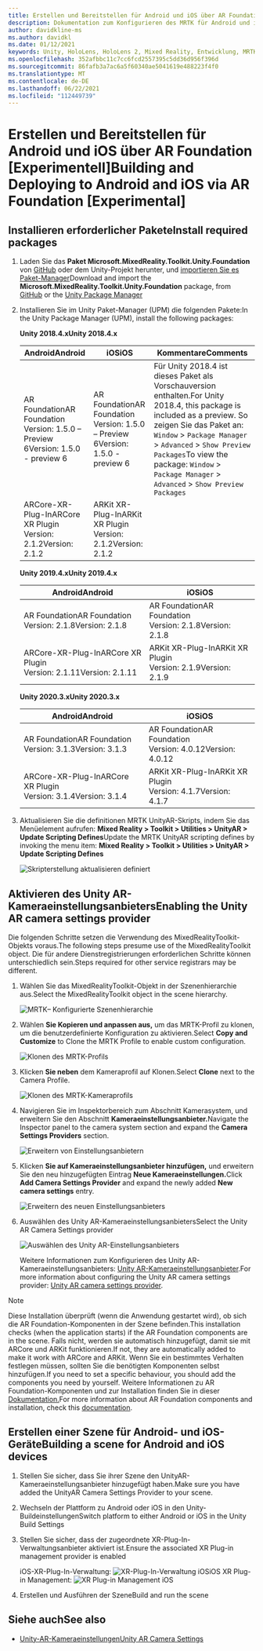 ```yaml
---
title: Erstellen und Bereitstellen für Android und iOS über AR Foundation
description: Dokumentation zum Konfigurieren des MRTK für Android und iOS (ARFoundation) in Unity
author: davidkline-ms
ms.author: davidkl
ms.date: 01/12/2021
keywords: Unity, HoloLens, HoloLens 2, Mixed Reality, Entwicklung, MRTK, AR Core, AR Kit, iOS, IOS, Android, AR Foundation
ms.openlocfilehash: 352afbbc11c7cc6fcd2557395c5dd36d956f396d
ms.sourcegitcommit: 86fafb3a7ac6a5f60340ae5041619e488223f4f0
ms.translationtype: MT
ms.contentlocale: de-DE
ms.lasthandoff: 06/22/2021
ms.locfileid: "112449739"
---
```

# <a name="building-and-deploying-to-android-and-ios-via-ar-foundation-experimental"></a><span data-ttu-id="c8a35-104">Erstellen und Bereitstellen für Android und iOS über AR Foundation [Experimentell]</span><span class="sxs-lookup"><span data-stu-id="c8a35-104">Building and Deploying to Android and iOS via AR Foundation [Experimental]</span></span>

## <a name="install-required-packages"></a><span data-ttu-id="c8a35-105">Installieren erforderlicher Pakete</span><span class="sxs-lookup"><span data-stu-id="c8a35-105">Install required packages</span></span>

1. <span data-ttu-id="c8a35-106">Laden Sie das **Paket Microsoft.MixedReality.Toolkit.Unity.Foundation** von [GitHub](https://github.com/microsoft/MixedRealityToolkit-Unity/releases/) oder dem Unity-Projekt herunter, und [importieren Sie es Paket-Manager](../configuration/usingupm.md)</span><span class="sxs-lookup"><span data-stu-id="c8a35-106">Download and import the **Microsoft.MixedReality.Toolkit.Unity.Foundation** package, from [GitHub](https://github.com/microsoft/MixedRealityToolkit-Unity/releases/) or the [Unity Package Manager](../configuration/usingupm.md)</span></span>

1. <span data-ttu-id="c8a35-107">Installieren Sie im Unity Paket-Manager (UPM) die folgenden Pakete:</span><span class="sxs-lookup"><span data-stu-id="c8a35-107">In the Unity Package Manager (UPM), install the following packages:</span></span>

    <span data-ttu-id="c8a35-108">**Unity 2018.4.x**</span><span class="sxs-lookup"><span data-stu-id="c8a35-108">**Unity 2018.4.x**</span></span>

    | <span data-ttu-id="c8a35-109">**Android**</span><span class="sxs-lookup"><span data-stu-id="c8a35-109">**Android**</span></span> | <span data-ttu-id="c8a35-110">**iOS**</span><span class="sxs-lookup"><span data-stu-id="c8a35-110">**iOS**</span></span> | <span data-ttu-id="c8a35-111">Kommentare</span><span class="sxs-lookup"><span data-stu-id="c8a35-111">Comments</span></span> |
    | --- | --- | --- |
    | <span data-ttu-id="c8a35-112">AR Foundation</span><span class="sxs-lookup"><span data-stu-id="c8a35-112">AR Foundation</span></span>  <br/> <span data-ttu-id="c8a35-113">Version: 1.5.0 – Preview 6</span><span class="sxs-lookup"><span data-stu-id="c8a35-113">Version: 1.5.0 - preview 6</span></span> | <span data-ttu-id="c8a35-114">AR Foundation</span><span class="sxs-lookup"><span data-stu-id="c8a35-114">AR Foundation</span></span>  <br/> <span data-ttu-id="c8a35-115">Version: 1.5.0 – Preview 6</span><span class="sxs-lookup"><span data-stu-id="c8a35-115">Version: 1.5.0 - preview 6</span></span> | <span data-ttu-id="c8a35-116">Für Unity 2018.4 ist dieses Paket als Vorschauversion enthalten.</span><span class="sxs-lookup"><span data-stu-id="c8a35-116">For Unity 2018.4, this package is included as a preview.</span></span> <span data-ttu-id="c8a35-117">So zeigen Sie das Paket an: `Window` > `Package Manager` > `Advanced` > `Show Preview Packages`</span><span class="sxs-lookup"><span data-stu-id="c8a35-117">To view the package: `Window` > `Package Manager` > `Advanced` > `Show Preview Packages`</span></span> |
    | <span data-ttu-id="c8a35-118">ARCore-XR-Plug-In</span><span class="sxs-lookup"><span data-stu-id="c8a35-118">ARCore XR Plugin</span></span> <br/> <span data-ttu-id="c8a35-119">Version: 2.1.2</span><span class="sxs-lookup"><span data-stu-id="c8a35-119">Version: 2.1.2</span></span> | <span data-ttu-id="c8a35-120">ARKit XR-Plug-In</span><span class="sxs-lookup"><span data-stu-id="c8a35-120">ARKit XR Plugin</span></span> <br/> <span data-ttu-id="c8a35-121">Version: 2.1.2</span><span class="sxs-lookup"><span data-stu-id="c8a35-121">Version: 2.1.2</span></span> | |

    <span data-ttu-id="c8a35-122">**Unity 2019.4.x**</span><span class="sxs-lookup"><span data-stu-id="c8a35-122">**Unity 2019.4.x**</span></span>

    | <span data-ttu-id="c8a35-123">**Android**</span><span class="sxs-lookup"><span data-stu-id="c8a35-123">**Android**</span></span> | <span data-ttu-id="c8a35-124">**iOS**</span><span class="sxs-lookup"><span data-stu-id="c8a35-124">**iOS**</span></span> |
    | --- | --- |
    | <span data-ttu-id="c8a35-125">AR Foundation</span><span class="sxs-lookup"><span data-stu-id="c8a35-125">AR Foundation</span></span>  <br/> <span data-ttu-id="c8a35-126">Version: 2.1.8</span><span class="sxs-lookup"><span data-stu-id="c8a35-126">Version: 2.1.8</span></span> |  <span data-ttu-id="c8a35-127">AR Foundation</span><span class="sxs-lookup"><span data-stu-id="c8a35-127">AR Foundation</span></span>  <br/> <span data-ttu-id="c8a35-128">Version: 2.1.8</span><span class="sxs-lookup"><span data-stu-id="c8a35-128">Version: 2.1.8</span></span> |
    | <span data-ttu-id="c8a35-129">ARCore-XR-Plug-In</span><span class="sxs-lookup"><span data-stu-id="c8a35-129">ARCore XR Plugin</span></span> <br/> <span data-ttu-id="c8a35-130">Version: 2.1.11</span><span class="sxs-lookup"><span data-stu-id="c8a35-130">Version: 2.1.11</span></span> | <span data-ttu-id="c8a35-131">ARKit XR-Plug-In</span><span class="sxs-lookup"><span data-stu-id="c8a35-131">ARKit XR Plugin</span></span> <br/> <span data-ttu-id="c8a35-132">Version: 2.1.9</span><span class="sxs-lookup"><span data-stu-id="c8a35-132">Version: 2.1.9</span></span> |

    <span data-ttu-id="c8a35-133">**Unity 2020.3.x**</span><span class="sxs-lookup"><span data-stu-id="c8a35-133">**Unity 2020.3.x**</span></span>

    | <span data-ttu-id="c8a35-134">**Android**</span><span class="sxs-lookup"><span data-stu-id="c8a35-134">**Android**</span></span> | <span data-ttu-id="c8a35-135">**iOS**</span><span class="sxs-lookup"><span data-stu-id="c8a35-135">**iOS**</span></span> |
    | --- | --- |
    | <span data-ttu-id="c8a35-136">AR Foundation</span><span class="sxs-lookup"><span data-stu-id="c8a35-136">AR Foundation</span></span>  <br/> <span data-ttu-id="c8a35-137">Version: 3.1.3</span><span class="sxs-lookup"><span data-stu-id="c8a35-137">Version: 3.1.3</span></span> |  <span data-ttu-id="c8a35-138">AR Foundation</span><span class="sxs-lookup"><span data-stu-id="c8a35-138">AR Foundation</span></span>  <br/> <span data-ttu-id="c8a35-139">Version: 4.0.12</span><span class="sxs-lookup"><span data-stu-id="c8a35-139">Version: 4.0.12</span></span> |
    | <span data-ttu-id="c8a35-140">ARCore-XR-Plug-In</span><span class="sxs-lookup"><span data-stu-id="c8a35-140">ARCore XR Plugin</span></span> <br/> <span data-ttu-id="c8a35-141">Version: 3.1.4</span><span class="sxs-lookup"><span data-stu-id="c8a35-141">Version: 3.1.4</span></span> | <span data-ttu-id="c8a35-142">ARKit XR-Plug-In</span><span class="sxs-lookup"><span data-stu-id="c8a35-142">ARKit XR Plugin</span></span> <br/> <span data-ttu-id="c8a35-143">Version: 4.1.7</span><span class="sxs-lookup"><span data-stu-id="c8a35-143">Version: 4.1.7</span></span> |

1. <span data-ttu-id="c8a35-144">Aktualisieren Sie die definitionen MRTK UnityAR-Skripts, indem Sie das Menüelement aufrufen: **Mixed Reality > Toolkit > Utilities > UnityAR > Update Scripting Defines**</span><span class="sxs-lookup"><span data-stu-id="c8a35-144">Update the MRTK UnityAR scripting defines by invoking the menu item: **Mixed Reality > Toolkit > Utilities > UnityAR > Update Scripting Defines**</span></span>

    ![Skripterstellung aktualisieren definiert](../features/images/UpdateScriptingDefineUnityAR.png)


## <a name="enabling-the-unity-ar-camera-settings-provider"></a><span data-ttu-id="c8a35-146">Aktivieren des Unity AR-Kameraeinstellungsanbieters</span><span class="sxs-lookup"><span data-stu-id="c8a35-146">Enabling the Unity AR camera settings provider</span></span>

<span data-ttu-id="c8a35-147">Die folgenden Schritte setzen die Verwendung des MixedRealityToolkit-Objekts voraus.</span><span class="sxs-lookup"><span data-stu-id="c8a35-147">The following steps presume use of the MixedRealityToolkit object.</span></span> <span data-ttu-id="c8a35-148">Die für andere Dienstregistrierungen erforderlichen Schritte können unterschiedlich sein.</span><span class="sxs-lookup"><span data-stu-id="c8a35-148">Steps required for other service registrars may be different.</span></span>

1. <span data-ttu-id="c8a35-149">Wählen Sie das MixedRealityToolkit-Objekt in der Szenenhierarchie aus.</span><span class="sxs-lookup"><span data-stu-id="c8a35-149">Select the MixedRealityToolkit object in the scene hierarchy.</span></span>

    ![MRTK– Konfigurierte Szenenhierarchie](../features/images/MRTK_ConfiguredHierarchy.png)

1. <span data-ttu-id="c8a35-151">Wählen **Sie Kopieren und anpassen aus,** um das MRTK-Profil zu klonen, um die benutzerdefinierte Konfiguration zu aktivieren.</span><span class="sxs-lookup"><span data-stu-id="c8a35-151">Select **Copy and Customize** to Clone the MRTK Profile to enable custom configuration.</span></span>

    ![Klonen des MRTK-Profils](../features/images/camera-system/CloneProfileARFoundation.png)

1. <span data-ttu-id="c8a35-153">Klicken **Sie neben** dem Kameraprofil auf Klonen.</span><span class="sxs-lookup"><span data-stu-id="c8a35-153">Select **Clone** next to the Camera Profile.</span></span>

    ![Klonen des MRTK-Kameraprofils](../features/images/camera-system/CloneCameraProfileARFoundation.png)

1. <span data-ttu-id="c8a35-155">Navigieren Sie im Inspektorbereich zum Abschnitt Kamerasystem, und erweitern Sie den Abschnitt **Kameraeinstellungsanbieter.**</span><span class="sxs-lookup"><span data-stu-id="c8a35-155">Navigate the Inspector panel to the camera system section and expand the **Camera Settings Providers** section.</span></span>

    ![Erweitern von Einstellungsanbietern](../features/images/camera-system/ExpandProviders.png)

1. <span data-ttu-id="c8a35-157">Klicken **Sie auf Kameraeinstellungsanbieter hinzufügen,** und erweitern Sie den neu hinzugefügten Eintrag **Neue Kameraeinstellungen.**</span><span class="sxs-lookup"><span data-stu-id="c8a35-157">Click **Add Camera Settings Provider** and expand the newly added **New camera settings** entry.</span></span>

    ![Erweitern des neuen Einstellungsanbieters](../features/images/camera-system/ExpandNewProvider.png)

1. <span data-ttu-id="c8a35-159">Auswählen des Unity AR-Kameraeinstellungsanbieters</span><span class="sxs-lookup"><span data-stu-id="c8a35-159">Select the Unity AR Camera Settings provider</span></span>

    ![Auswählen des Unity AR-Einstellungsanbieters](../features/images/camera-system/SelectUnityArSettings.png)

    <span data-ttu-id="c8a35-161">Weitere Informationen zum Konfigurieren des Unity AR-Kameraeinstellungsanbieters: [Unity AR-Kameraeinstellungsanbieter](../features/camera-system/unity-ar-camera-settings.md).</span><span class="sxs-lookup"><span data-stu-id="c8a35-161">For more information about configuring the Unity AR camera settings provider: [Unity AR camera settings provider](../features/camera-system/unity-ar-camera-settings.md).</span></span>

> [!NOTE]
> <span data-ttu-id="c8a35-162">Diese Installation überprüft (wenn die Anwendung gestartet wird), ob sich die AR Foundation-Komponenten in der Szene befinden.</span><span class="sxs-lookup"><span data-stu-id="c8a35-162">This installation checks (when the application starts) if the AR Foundation components are in the scene.</span></span> <span data-ttu-id="c8a35-163">Falls nicht, werden sie automatisch hinzugefügt, damit sie mit ARCore und ARKit funktionieren.</span><span class="sxs-lookup"><span data-stu-id="c8a35-163">If not, they are automatically added to make it work with ARCore and ARKit.</span></span>
> <span data-ttu-id="c8a35-164">Wenn Sie ein bestimmtes Verhalten festlegen müssen, sollten Sie die benötigten Komponenten selbst hinzufügen.</span><span class="sxs-lookup"><span data-stu-id="c8a35-164">If you need to set a specific behaviour, you should add the components you need by yourself.</span></span>
> <span data-ttu-id="c8a35-165">Weitere Informationen zu AR Foundation-Komponenten und zur Installation finden Sie in dieser [Dokumentation.](https://docs.unity3d.com/Packages/com.unity.xr.arfoundation@2.2/manual/index.html#samples)</span><span class="sxs-lookup"><span data-stu-id="c8a35-165">For more information about AR Foundation components and installation, check this [documentation](https://docs.unity3d.com/Packages/com.unity.xr.arfoundation@2.2/manual/index.html#samples).</span></span>

## <a name="building-a-scene-for-android-and-ios-devices"></a><span data-ttu-id="c8a35-166">Erstellen einer Szene für Android- und iOS-Geräte</span><span class="sxs-lookup"><span data-stu-id="c8a35-166">Building a scene for Android and iOS devices</span></span>

1. <span data-ttu-id="c8a35-167">Stellen Sie sicher, dass Sie ihrer Szene den UnityAR-Kameraeinstellungsanbieter hinzugefügt haben.</span><span class="sxs-lookup"><span data-stu-id="c8a35-167">Make sure you have added the UnityAR Camera Settings Provider to your scene.</span></span>

1. <span data-ttu-id="c8a35-168">Wechseln der Plattform zu Android oder iOS in den Unity-Buildeinstellungen</span><span class="sxs-lookup"><span data-stu-id="c8a35-168">Switch platform to either Android or iOS in the Unity Build Settings</span></span>

1. <span data-ttu-id="c8a35-169">Stellen Sie sicher, dass der zugeordnete XR-Plug-In-Verwaltungsanbieter aktiviert ist.</span><span class="sxs-lookup"><span data-stu-id="c8a35-169">Ensure the associated XR Plug-in management provider is enabled</span></span>

    <span data-ttu-id="c8a35-170">iOS-XR-Plug-In-Verwaltung:  ![ XR-Plug-In-Verwaltung iOS](../features/images/XRManagementiOS.png)</span><span class="sxs-lookup"><span data-stu-id="c8a35-170">iOS XR Plug-in Management:  ![XR Plug-in Management iOS](../features/images/XRManagementiOS.png)</span></span>

1. <span data-ttu-id="c8a35-171">Erstellen und Ausführen der Szene</span><span class="sxs-lookup"><span data-stu-id="c8a35-171">Build and run the scene</span></span>

## <a name="see-also"></a><span data-ttu-id="c8a35-172">Siehe auch</span><span class="sxs-lookup"><span data-stu-id="c8a35-172">See also</span></span>

- [<span data-ttu-id="c8a35-173">Unity-AR-Kameraeinstellungen</span><span class="sxs-lookup"><span data-stu-id="c8a35-173">Unity AR Camera Settings</span></span>](../features/camera-system/unity-ar-camera-settings.md)
